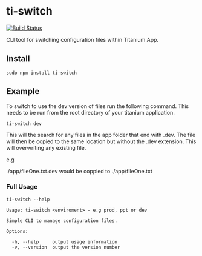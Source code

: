 # ti-switch
[![Build Status](https://travis-ci.org/TheBookPeople/ti-switch.svg)](https://travis-ci.org/TheBookPeople/ti-switch)

CLI tool for switching configuration files within Titanium App.

## Install
```
sudo npm install ti-switch
```
## Example

To switch to use the dev version of files run the following command.  This needs to be run from the root directory of your titanium application. 

```
ti-switch dev
```

This will the search for any files in the app folder that end with .dev. The file will then be copied to the same location but without the .dev extension. This will overwriting any existing file. 

e.g

./app/fileOne.txt.dev would be coppied to ./app/fileOne.txt

### Full Usage 

```
ti-switch --help

Usage: ti-switch <enviroment> - e.g prod, ppt or dev

Simple CLI to manage configuration files.

Options:

  -h, --help     output usage information
  -v, --version  output the version number
```
